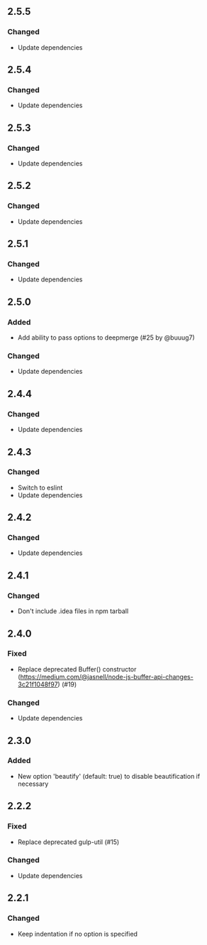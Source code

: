 ## 2.5.5

### Changed

- Update dependencies

## 2.5.4

### Changed

  - Update dependencies
  
## 2.5.3

### Changed

  - Update dependencies
  
## 2.5.2

### Changed

  - Update dependencies
  
## 2.5.1

### Changed

  - Update dependencies
  
## 2.5.0

### Added

  - Add ability to pass options to deepmerge (#25 by @buuug7)

### Changed

  - Update dependencies
  
## 2.4.4

### Changed

  - Update dependencies
  
## 2.4.3

### Changed

  - Switch to eslint
  - Update dependencies
  
## 2.4.2

### Changed

  - Update dependencies

## 2.4.1

### Changed

  - Don't include .idea files in npm tarball

## 2.4.0

### Fixed

  - Replace deprecated Buffer() constructor (https://medium.com/@jasnell/node-js-buffer-api-changes-3c21f1048f97) (#19) 

### Changed

  - Update dependencies

## 2.3.0

### Added

  - New option 'beautify' (default: true) to disable beautification if necessary

## 2.2.2

### Fixed

  - Replace deprecated gulp-util (#15)

### Changed

  - Update dependencies

## 2.2.1

### Changed

  - Keep indentation if no option is specified
